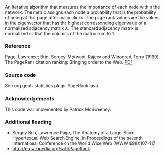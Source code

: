 An iterative algorithm that measures the importance of each node within the network. The metric assigns each node a probability that is the probability of being at that page after many clicks. The page rank values are the values in the eigenvector that has the highest corresponding eigenvalue of a normalized adjacency matrix A'. The standard adjacency matrix is normalized so that the columns of the matrix sum to 1.

### Reference

Page, Lawrence; Brin, Sergey; Motwani, Rajeev and Winograd, Terry (1999). The PageRank citation ranking: Bringing order to the Web. [PDF](http://ilpubs.stanford.edu:8090/422/1/1999-66.pdf)

### Source code

See org.gephi.statistics.plugin.PageRank.java.

### Acknowledgements

This code was implemented by Patrick McSweeney.

### Additional Reading

- Sergey Brin, Lawrence Page, The Anatomy of a Large-Scale Hypertextual Web Search Engine, in Proceedings of the seventh International Conference on the World Wide Web (WWW1998):107-117
- http://en.wikipedia.org/wiki/PageRank